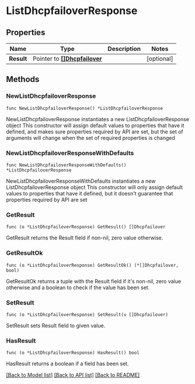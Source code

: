 # ListDhcpfailoverResponse

## Properties

Name | Type | Description | Notes
------------ | ------------- | ------------- | -------------
**Result** | Pointer to [**[]Dhcpfailover**](Dhcpfailover.md) |  | [optional] 

## Methods

### NewListDhcpfailoverResponse

`func NewListDhcpfailoverResponse() *ListDhcpfailoverResponse`

NewListDhcpfailoverResponse instantiates a new ListDhcpfailoverResponse object
This constructor will assign default values to properties that have it defined,
and makes sure properties required by API are set, but the set of arguments
will change when the set of required properties is changed

### NewListDhcpfailoverResponseWithDefaults

`func NewListDhcpfailoverResponseWithDefaults() *ListDhcpfailoverResponse`

NewListDhcpfailoverResponseWithDefaults instantiates a new ListDhcpfailoverResponse object
This constructor will only assign default values to properties that have it defined,
but it doesn't guarantee that properties required by API are set

### GetResult

`func (o *ListDhcpfailoverResponse) GetResult() []Dhcpfailover`

GetResult returns the Result field if non-nil, zero value otherwise.

### GetResultOk

`func (o *ListDhcpfailoverResponse) GetResultOk() (*[]Dhcpfailover, bool)`

GetResultOk returns a tuple with the Result field if it's non-nil, zero value otherwise
and a boolean to check if the value has been set.

### SetResult

`func (o *ListDhcpfailoverResponse) SetResult(v []Dhcpfailover)`

SetResult sets Result field to given value.

### HasResult

`func (o *ListDhcpfailoverResponse) HasResult() bool`

HasResult returns a boolean if a field has been set.


[[Back to Model list]](../README.md#documentation-for-models) [[Back to API list]](../README.md#documentation-for-api-endpoints) [[Back to README]](../README.md)


